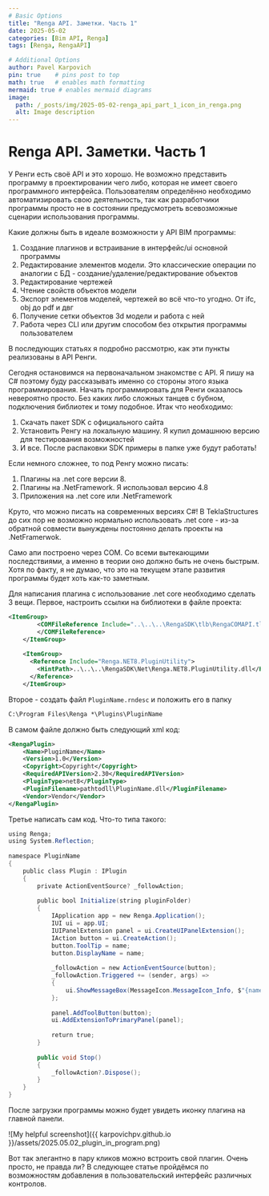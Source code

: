 ```yaml
---
# Basic Options
title: "Renga API. Заметки. Часть 1"
date: 2025-05-02
categories: [Bim API, Renga]
tags: [Renga, RengaAPI]

# Additional Options
author: Pavel Karpovich 
pin: true    # pins post to top
math: true   # enables math formatting
mermaid: true # enables mermaid diagrams
image:
  path: /_posts/img/2025-05-02-renga_api_part_1_icon_in_renga.png
  alt: Image description
---
```


# Renga API. Заметки. Часть 1

У Ренги есть своё API и это хорошо. Не возможно представить программу в проектировании чего либо, которая не имеет своего программного интерфейса. Пользователям определённо необходимо автоматизировать свою деятельность, так как разработчики программы просто не в состоянии предусмотреть всевозможные сценарии использования программы.

Какие должны быть в идеале возможности у API BIM программы:
1. Создание плагинов и встраивание в интерфейс/ui основной программы
2. Редактирование элементов модели. Это классические операции по аналогии с БД - создание/удаление/редактирование объектов
3. Редактирование чертежей
4. Чтение свойств объектов модели
5. Экспорт элементов моделей, чертежей во всё что-то угодно. От ifc, obj до pdf и двг
6. Получение сетки объектов 3d модели и работа с ней
7. Работа через CLI или другим способом без открытия программы пользователем

В последующих статьях я подробно рассмотрю, как эти пункты реализованы в API Ренги.

Сегодня остановимся на первоначальном знакомстве с API. Я пишу на C# поэтому буду рассказывать именно со стороны этого языка программирования. Начать программировать для Ренги оказалось невероятно просто. Без каких либо сложных танцев с бубном, подключения библиотек и тому подобное. Итак что необходимо:
1. Скачать пакет SDK с официального сайта
2. Установить Ренгу на локальную машину. Я купил домашнюю версию для тестирования возможностей
3. И все. После распаковки SDK примеры в папке уже будут работать!

Если немного сложнее, то под Ренгу можно писать:
1. Плагины на .net core версии 8.
2. Плагины на .NetFramework. Я использовал версию 4.8
3. Приложения на .net core или .NetFramework

Круто, что можно писать на современных версиях C#! В TeklaStructures до сих пор не возможно нормально использовать .net core - из-за обратной совмести вынуждены постоянно делать проекты на .NetFramerwok. 

Само апи построено через COM. Со всеми вытекающими последствиями, а именно в теории оно должно быть не очень быстрым. Хотя по факту, я не думаю, что это на текущем этапе развития программы будет хоть как-то заметным.

Для написания плагина с использование .net core необходимо сделать 3 вещи. Первое, настроить ссылки на библиотеки в файле проекта:

```xml
<ItemGroup>
		<COMFileReference Include="..\..\..\RengaSDK\tlb\RengaCOMAPI.tlb">
		</COMFileReference>
	</ItemGroup>
 
	<ItemGroup>
	  <Reference Include="Renga.NET8.PluginUtility">
	    <HintPath>..\..\..\RengaSDK\Net\Renga.NET8.PluginUtility.dll</HintPath>
	  </Reference>
	</ItemGroup>
```

Второе - создать файл ``PluginName.rndesc`` и положить его в папку 

```cmd
C:\Program Files\Renga *\Plugins\PluginName
```

В самом файле должно быть следующий xml код:

```xml
<RengaPlugin>
	<Name>PluginName</Name>
	<Version>1.0</Version>
	<Copyright>Copyright</Copyright>
	<RequiredAPIVersion>2.30</RequiredAPIVersion>
	<PluginType>net8</PluginType>
	<PluginFilename>pathtodll\PluginName.dll</PluginFilename> 
	<Vendor>Vendor</Vendor>
</RengaPlugin>
```

Третье написать сам код. Что-то типа такого:

```c#
using Renga;
using System.Reflection;
 
namespace PluginName
{
	public class Plugin : IPlugin
	{
		private ActionEventSource? _followAction;
 
		public bool Initialize(string pluginFolder)
		{
			IApplication app = new Renga.Application();
			IUI ui = app.UI;
			IUIPanelExtension panel = ui.CreateUIPanelExtension();
			IAction button = ui.CreateAction();
			button.ToolTip = name;
			button.DisplayName = name;
 
			_followAction = new ActionEventSource(button);
			_followAction.Triggered += (sender, args) =>
			{
				ui.ShowMessageBox(MessageIcon.MessageIcon_Info, $"{name} plugin", "Hello world!");
			};
  
			panel.AddToolButton(button);
			ui.AddExtensionToPrimaryPanel(panel);
 
			return true;
		}
 
		public void Stop()
		{
			_followAction?.Dispose();
		}
 	}
}
```

После загрузки программы можно будет увидеть иконку плагина на главной панели.

![My helpful screenshot]({{ karpovichpv.github.io }}/assets/2025.05.02_plugin_in_program.png)

Вот так элегантно в пару кликов можно встроить свой плагин. Очень просто, не правда ли?
В следующее статье пройдёмся по возможностям добавления в пользовательский интерфейс различных контролов.
